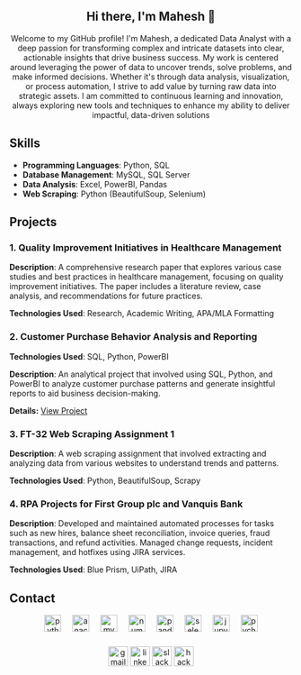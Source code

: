 <h2 align="center">Hi there, I'm Mahesh 👋 </h2>
<p align= "center">Welcome to my GitHub profile! I'm Mahesh, a dedicated Data Analyst with a deep passion for transforming complex and intricate datasets into clear, actionable insights that drive business success. My work is centered around leveraging the power of data to uncover trends, solve problems, and make informed decisions. Whether it's through data analysis, visualization, or process automation, I strive to add value by turning raw data into strategic assets. I am committed to continuous learning and innovation, always exploring new tools and techniques to enhance my ability to deliver impactful, data-driven solutions
</p>

## Skills
- **Programming Languages**: Python, SQL
- **Database Management**: MySQL, SQL Server
- **Data Analysis**: Excel, PowerBI, Pandas
- **Web Scraping**: Python (BeautifulSoup, Selenium)

## Projects

### 1. Quality Improvement Initiatives in Healthcare Management
**Description**: A comprehensive research paper that explores various case studies and best practices in healthcare management, focusing on quality improvement initiatives. The paper includes a literature review, case analysis, and recommendations for future practices.

**Technologies Used**: Research, Academic Writing, APA/MLA Formatting

### 2. Customer Purchase Behavior Analysis and Reporting
**Technologies Used**: SQL, Python, PowerBI

**Description**: An analytical project that involved using SQL, Python, and PowerBI to analyze customer purchase patterns and generate insightful reports to aid business decision-making.

**Details:** [View Project](https://github.com/Mahesh7398/Customer-Purchase-Behavior-Analysis-and-Reporting)

### 3. FT-32 Web Scraping Assignment 1
**Description**: A web scraping assignment that involved extracting and analyzing data from various websites to understand trends and patterns.

**Technologies Used**: Python, BeautifulSoup, Scrapy

### 4. RPA Projects for First Group plc and Vanquis Bank
**Description**: Developed and maintained automated processes for tasks such as new hires, balance sheet reconciliation, invoice queries, fraud transactions, and refund activities. Managed change requests, incident management, and hotfixes using JIRA services.

**Technologies Used**: Blue Prism, UiPath, JIRA

## Contact


<div align="center">
  <img src="https://cdn.jsdelivr.net/gh/devicons/devicon/icons/python/python-original.svg" height="30" alt="python logo"  />
  <img width="12" />
  <img src="https://cdn.jsdelivr.net/gh/devicons/devicon/icons/anaconda/anaconda-original.svg" height="30" alt="anaconda logo"  />
  <img width="12" />
  <img src="https://cdn.jsdelivr.net/gh/devicons/devicon/icons/mysql/mysql-original.svg" height="30" alt="mysql logo"  />
  <img width="12" />
  <img src="https://cdn.jsdelivr.net/gh/devicons/devicon/icons/numpy/numpy-original.svg" height="30" alt="numpy logo"  />
  <img width="12" />
  <img src="https://cdn.jsdelivr.net/gh/devicons/devicon/icons/pandas/pandas-original.svg" height="30" alt="pandas logo"  />
  <img width="12" />
  <img src="https://cdn.jsdelivr.net/gh/devicons/devicon/icons/selenium/selenium-original.svg" height="30" alt="selenium logo"  />
  <img width="12" />
  <img src="https://cdn.jsdelivr.net/gh/devicons/devicon/icons/jupyter/jupyter-original.svg" height="30" alt="jupyter logo"  />
  <img width="12" />
  <img src="https://cdn.jsdelivr.net/gh/devicons/devicon/icons/pycharm/pycharm-original.svg" height="30" alt="pycharm logo"  />
</div>

###

<div align="center">
  <img src="https://img.shields.io/static/v1?message=Gmail&logo=gmail&label=&color=D14836&logoColor=white&labelColor=&style=for-the-badge" height="35" alt="gmail logo"  />
  <img src="https://img.shields.io/static/v1?message=LinkedIn&logo=linkedin&label=&color=0077B5&logoColor=white&labelColor=&style=for-the-badge" height="35" alt="linkedin logo"  />
  <img src="https://img.shields.io/static/v1?message=Slack&logo=slack&label=&color=4A154B&logoColor=white&labelColor=&style=for-the-badge" height="35" alt="slack logo"  />
  <img src="https://img.shields.io/static/v1?message=HackerRank&logo=hackerrank&label=&color=2EC866&logoColor=white&labelColor=&style=for-the-badge" height="35" alt="hackerrank logo"  />
</div>
